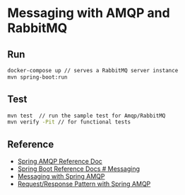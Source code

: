 # Messaging with AMQP and RabbitMQ



## Run

```bash
docker-compose up // serves a RabbitMQ server instance
mvn spring-boot:run
```

## Test

```bash
mvn test  // run the sample test for Amqp/RabbitMQ
mvn verify -Pit // for functional tests
```

## Reference

* [Spring AMQP Reference Doc](https://docs.spring.io/spring-amqp/reference/html/)
* [Spring Boot Reference Docs # Messaging](https://docs.spring.io/spring-boot/docs/current/reference/htmlsingle/#boot-features-messaging)
* [Messaging with Spring AMQP](https://www.baeldung.com/spring-amqp)
* [Request/Response Pattern with Spring AMQP](https://reflectoring.io/amqp-request-response/)

